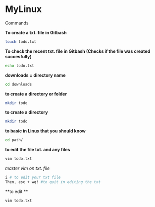 # MyLinux
Commands

**To create a txt. file in Gitbash**
```bash
touch todo.txt
```

**To check the recent txt. file in Gitbash (Checks if the file was created succesfully)**
```bash
echo todo.txt
```

**downloads = directory name**
```bash
cd downloads
```

**to create a directory or folder**
```bash
mkdir todo 
```

**to create a directory**
```bash
mkdir todo 
```

**to basic in Linux that you should know**
```bash
cd path/ 
```

**to edit the file txt. and any files**
```bash
vim todo.txt
```


*master vim on txt. file*
```bash
i # to edit your txt file
Then, esc + wq! #to quit in editing the txt
```


**to edit **
```bash
vim todo.txt
```




